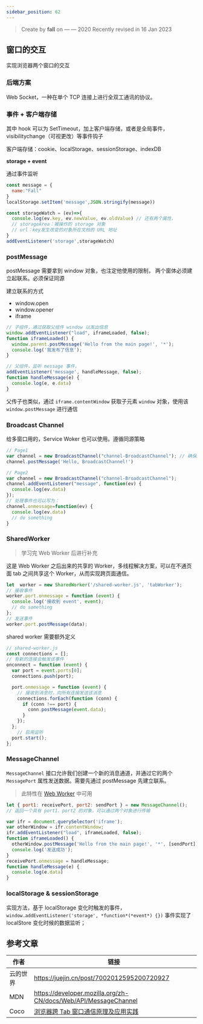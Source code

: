```yaml
---
sidebar_position: 62
---
```


> Create by **fall** on — — 2020
> Recently revised in 16 Jan 2023

## 窗口的交互

实现浏览器两个窗口的交互

### 后端方案

Web Socket，一种在单个 TCP 连接上进行全双工通讯的协议。

### 事件 + 客户端存储

其中 hook 可以为 SetTimeout，加上客户端存储，或者是全局事件，visibilitychange（可视更改）等事件钩子

客户端存储：cookie、localStorage、sessionStorage、indexDB

**storage + event**

通过事件监听

```js
const message = {
  name:"Fall"
}
localStorage.setItem('message',JSON.stringify(message))
```

```js
const storageWatch = (ev)=>{
  console.log(ev.key, ev.newValue, ev.oldValue) // 还有两个属性，
  // storageArea：被操作的 storage 对象
  // url：key发生改变的对象所在文档的 URL 地址
}
addEventListener('storage',storageWatch)
```

### postMessage

postMessage 需要拿到 window 对象，也注定他使用的限制， 两个窗体必须建立起联系。必须保证同源 

建立联系的方式

- window.open
- window.opener
- iframe

```js
// 子组件，通过获取父组件 window 以发出信息
window.addEventListener("load", iframeLoaded, false);
function iframeLoaded() {
  window.parent.postMessage('Hello from the main page!', '*');
  console.log('我发布了信息');
}
```

```js
// 父组件，监听 message 事件，
addEventListener('message', handleMessage, false);
function handleMessage(e) {
  console.log(e, e.data)
}
```

父传子也类似，通过 `iframe.contentWindow` 获取子元素 `window` 对象，使用该 `window.postMessage` 进行通信

### Broadcast Channel

给多窗口用的，Service Woker 也可以使用。遵循同源策略

```js
// Page1
var channel = new BroadcastChannel("channel-BroadcastChannel"); // 确保两个页面的频道名称一致
channel.postMessage('Hello, BroadcastChannel!')
```

```js
// Page2
var channel = new BroadcastChannel("channel-BroadcastChannel");
channel.addEventListener("message", function(ev) {
  console.log(ev.data)
});
// 处理事件也可以写为：
channel.onmessage=function(ev) {
  console.log(ev.data)
  // do something
}
```

### SharedWorker

> 学习完 Web Worker 后进行补充

这是 Web Worker 之后出来的共享的 Worker，多线程解决方案，可以在不通页面 tab 之间共享这个 Worker，从而实现跨页面通信。

```js
let  worker = new SharedWorker('/shared-worker.js', 'tabWorker');
// 接收事件
worker.port.onmessage = function (event) {
  console.log('接收到 event', event);
  // do something
};
// 发送事件
worker.port.postMessage(data);
```

shared worker 需要额外定义

```js
// shared-worker.js
const connections = [];
// 有新的连接会触发该事件
onconnect = function (event) {
  var port = event.ports[0];
  connections.push(port);

  port.onmessage = function (event) {
    // 接收到消息时，向所有连接发送该消息
    connections.forEach(function (conn) {
      if (conn !== port) {
        conn.postMessage(event.data);
      }
    });
  };
	// 启用监听
  port.start();
};
```



### MessageChannel

`MessageChannel` 接口允许我们创建一个新的消息通道，并通过它的两个 `MessagePort` 属性发送数据。需要先通过 postMessage 先建立联系。

> 此特性在 [Web Worker](https://developer.mozilla.org/zh-CN/docs/Web/API/Web_Workers_API) 中可用

```js
let { port1: receivePort, port2: sendPort } = new MessageChannel();
// 返回一个具有 port1、port2 的对象，可以通过两个对象进行传输

var ifr = document.querySelector('iframe');
var otherWindow = ifr.contentWindow;
ifr.addEventListener("load", iframeLoaded, false);
function iframeLoaded() {
  otherWindow.postMessage('Hello from the main page!', '*', [sendPort]);
  console.log('发送成功');
}
receivePort.onmessage = handleMessage;
function handleMessage(e) {
  console.log(e.data)
}
```

### localStorage & sessionStorage

实现方法，基于 localStorage 变化时触发的事件，`window.addEventListener('storage', *function*(*event*) {})` 事件实现了 localStore 变化时候的数据监听；

## 参考文章

| 作者     | 链接                                                         |
| -------- | ------------------------------------------------------------ |
| 云的世界 | https://juejin.cn/post/7002012595200720927                   |
| MDN      | https://developer.mozilla.org/zh-CN/docs/Web/API/MessageChannel |
| Coco     | [浏览器跨 Tab 窗口通信原理及应用实践](https://zhuanlan.zhihu.com/p/669185635) |

